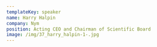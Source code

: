 ```yaml
---
templateKey: speaker
name: Harry Halpin
company: Nym
position: Acting CEO and Chairman of Scientific Board
image: /img/37_harry_halpin-1-.jpg
---
```



